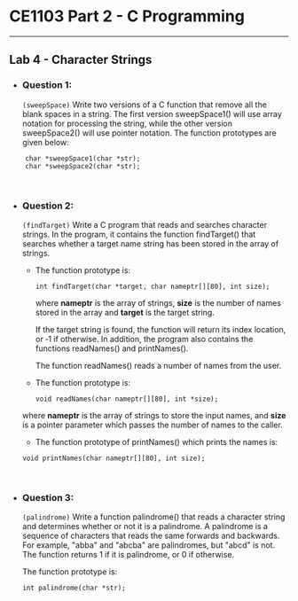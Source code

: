 # **CE1103 Part 2 - C Programming**
--- 


## **Lab 4 - Character Strings**

* ### Question 1:
    `(sweepSpace)` Write two versions of a C function that remove all the blank spaces in a string.
    The first version sweepSpace1() will use array notation for processing the string, while the
    other version sweepSpace2() will use pointer notation. The function prototypes are given
    below:

```
    char *sweepSpace1(char *str);
    char *sweepSpace2(char *str);
```


&nbsp;

* ### Question 2:

    `(findTarget)` Write a C program that reads and searches character strings. In the program, it
    contains the function findTarget() that searches whether a target name string has been
    stored in the array of strings. 
    

    * The function prototype is:

        ```
        int findTarget(char *target, char nameptr[][80], int size);
        ```

        where **nameptr** is the array of strings, **size** is the number of names stored in the array and
        **target** is the target string. 

        If the target string is found, the function will return its index location, or ‐1 if otherwise. In addition, the program also contains the functions readNames() and printNames(). 
        
        The function readNames() reads a number of names from the user. 


    * The function prototype is:

        ```
        void readNames(char nameptr[][80], int *size);
        ```

    where **nameptr** is the array of strings to store the input names, and **size** is a pointer
    parameter which passes the number of names to the caller. 
    

    * The function prototype of printNames() which prints the names is:

    ```
    void printNames(char nameptr[][80], int size);
    ```


&nbsp;

* ### Question 3:

    `(palindrome)` Write a function palindrome() that reads a character string and determines
    whether or not it is a palindrome. A palindrome is a sequence of characters that reads the
    same forwards and backwards. For example, "abba" and "abcba" are palindromes, but
    "abcd" is not. The function returns 1 if it is palindrome, or 0 if otherwise. 
    
    The function prototype is:

    ```
    int palindrome(char *str);
    ```